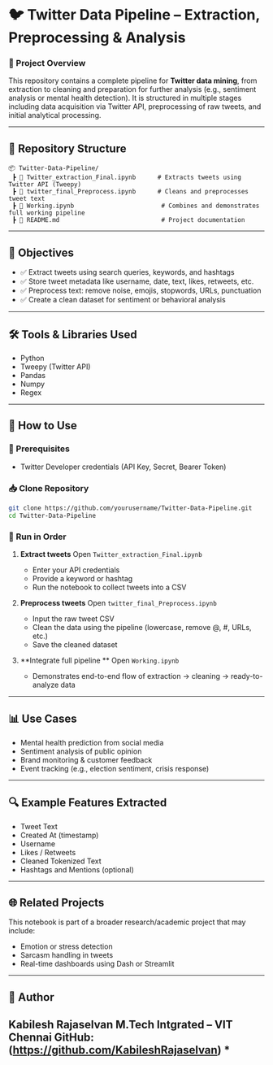 
# 🐦 Twitter Data Pipeline – Extraction, Preprocessing & Analysis

### 📌 Project Overview

This repository contains a complete pipeline for **Twitter data mining**, from extraction to cleaning and preparation for further analysis (e.g., sentiment analysis or mental health detection). It is structured in multiple stages including data acquisition via Twitter API, preprocessing of raw tweets, and initial analytical processing.

---

## 📁 Repository Structure

```
📦 Twitter-Data-Pipeline/
 ┣ 📜 Twitter_extraction_Final.ipynb      # Extracts tweets using Twitter API (Tweepy)
 ┣ 📜 twitter_final_Preprocess.ipynb      # Cleans and preprocesses tweet text
 ┣ 📜 Working.ipynb                        # Combines and demonstrates full working pipeline
 ┣ 📜 README.md                            # Project documentation
```

---

## 🎯 Objectives

* ✅ Extract tweets using search queries, keywords, and hashtags
* ✅ Store tweet metadata like username, date, text, likes, retweets, etc.
* ✅ Preprocess text: remove noise, emojis, stopwords, URLs, punctuation
* ✅ Create a clean dataset for sentiment or behavioral analysis

---

## 🛠️ Tools & Libraries Used

* Python
* Tweepy (Twitter API)
* Pandas
* Numpy
* Regex

---

## 🚀 How to Use

### 🔐 Prerequisites

* Twitter Developer credentials (API Key, Secret, Bearer Token)

### 📥 Clone Repository

```bash
git clone https://github.com/yourusername/Twitter-Data-Pipeline.git
cd Twitter-Data-Pipeline
```

### 📌 Run in Order

1. **Extract tweets**
   Open `Twitter_extraction_Final.ipynb`

   * Enter your API credentials
   * Provide a keyword or hashtag
   * Run the notebook to collect tweets into a CSV

2. **Preprocess tweets**
   Open `twitter_final_Preprocess.ipynb`

   * Input the raw tweet CSV
   * Clean the data using the pipeline (lowercase, remove @, #, URLs, etc.)
   * Save the cleaned dataset

3. **Integrate full pipeline **
   Open `Working.ipynb`

   * Demonstrates end-to-end flow of extraction → cleaning → ready-to-analyze data

---

## 📊 Use Cases

* Mental health prediction from social media
* Sentiment analysis of public opinion
* Brand monitoring & customer feedback
* Event tracking (e.g., election sentiment, crisis response)

---

## 🔍 Example Features Extracted

* Tweet Text
* Created At (timestamp)
* Username
* Likes / Retweets
* Cleaned Tokenized Text
* Hashtags and Mentions (optional)

---

## 🌐 Related Projects

This notebook is part of a broader research/academic project that may include:

* Emotion or stress detection
* Sarcasm handling in tweets
* Real-time dashboards using Dash or Streamlit

---

## 👤 Author

**Kabilesh Rajaselvan**
M.Tech Intgrated – VIT Chennai
GitHub: (https://github.com/KabileshRajaselvan) *
---



